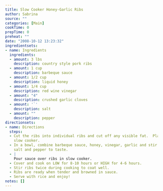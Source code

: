 ```yaml
---
title: Slow Cooker Honey-Garlic Ribs
author: Sabrina
source: ""
categories: [Main]
cookTime: 0
prepTime: 0
preheat: ""
date: "2008-10-12 13:23:32"
ingredientsets:
- name: Ingredients
  ingredients:
  - amount: 3 lbs
    description: country style pork ribs
  - amount: 1 cup
    description: barbeque sauce
  - amount: 1/2 cup
    description: liquid honey
  - amount: 1/4 cup
    description: red wine vinegar
  - amount: "4"
    description: crushed garlic cloves
  - amount: '`'
    description: salt
  - amount: ""
    description: pepper
directionsets:
- name: Directions
  steps:
  - Cut the ribs into individual ribs and cut off any visible fat.  Place ribs in
    slow cooker.
  - In a bowl, combine barbeque sauce, honey, vinegar, garlic and stir well.  Add
    salt and pepper to taste.
  - |
    Pour sauce over ribs in slow cooker.
  - Cover and cook on LOW for 8-10 hours or HIGH for 4-6 hours.
  - Stir ribs twice during cooking to coat well.
  - Ribs are ready when tender and browned in sauce.
  - Serve with rice and enjoy!
notes: []
---
```


